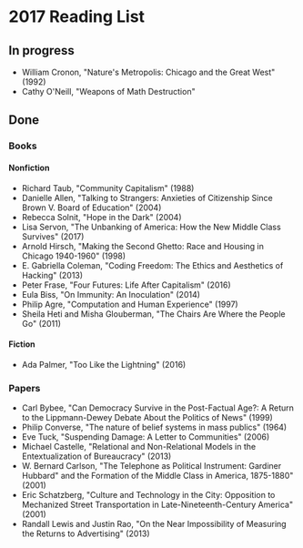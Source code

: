 # 2017 Reading List

## In progress

- William Cronon, "Nature's Metropolis: Chicago and the Great West" (1992)
- Cathy O'Neill, "Weapons of Math Destruction"

## Done

### Books

#### Nonfiction

- Richard Taub, "Community Capitalism" (1988)
- Danielle Allen, "Talking to Strangers: Anxieties of Citizenship Since Brown V. Board of Education" (2004)
- Rebecca Solnit, "Hope in the Dark" (2004)
- Lisa Servon, "The Unbanking of America: How the New Middle Class Survives" (2017) 
- Arnold Hirsch, "Making the Second Ghetto: Race and Housing in Chicago 1940-1960" (1998)
- E. Gabriella Coleman, "Coding Freedom: The Ethics and Aesthetics of Hacking" (2013)
- Peter Frase, "Four Futures: Life After Capitalism" (2016)
- Eula Biss, "On Immunity: An Inoculation" (2014)
- Philip Agre, "Computation and Human Experience" (1997)
- Sheila Heti and Misha Glouberman, "The Chairs Are Where the People Go" (2011)

#### Fiction

- Ada Palmer, "Too Like the Lightning" (2016)

### Papers

- Carl Bybee, "Can Democracy Survive in the Post-Factual Age?: A Return to the Lippmann-Dewey Debate About the Politics of News" (1999)
- Philip Converse, "The nature of belief systems in mass publics" (1964)
- Eve Tuck, "Suspending Damage: A Letter to Communities" (2006)
- Michael Castelle, "Relational and Non-Relational Models in the Entextualization of Bureaucracy" (2013)
- W. Bernard Carlson, "The Telephone as Political Instrument: Gardiner Hubbard"
  and the Formation of the Middle Class in America, 1875-1880" (2001)
- Eric Schatzberg, "Culture and Technology in the City: Opposition to
  Mechanized Street Transportation in Late-Nineteenth-Century America" (2001)
- Randall Lewis and Justin Rao, "On the Near Impossibility of Measuring the
  Returns to Advertising" (2013)
